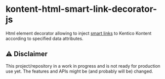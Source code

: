 # kontent-html-smart-link-decorator-js

  Html element decorator allowing to inject [smart links](https://docs.kontent.ai/tutorials/develop-apps/build-strong-foundation/set-up-editing-from-preview#a-using-smart-links) to Kentico Kontent according to specified data attributes.

## ⚠ Disclaimer

This project/repository in a work in progress and is not ready for production use yet. The features and APIs might be (and probably will be) changed.
